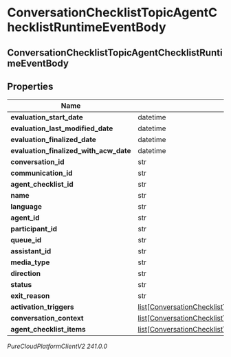 # ConversationChecklistTopicAgentChecklistRuntimeEventBody

## ConversationChecklistTopicAgentChecklistRuntimeEventBody

## Properties

|Name | Type | Description | Notes|
|------------ | ------------- | ------------- | -------------|
| **evaluation_start_date** | datetime |  | [optional] |
| **evaluation_last_modified_date** | datetime |  | [optional] |
| **evaluation_finalized_date** | datetime |  | [optional] |
| **evaluation_finalized_with_acw_date** | datetime |  | [optional] |
| **conversation_id** | str |  | [optional] |
| **communication_id** | str |  | [optional] |
| **agent_checklist_id** | str |  | [optional] |
| **name** | str |  | [optional] |
| **language** | str |  | [optional] |
| **agent_id** | str |  | [optional] |
| **participant_id** | str |  | [optional] |
| **queue_id** | str |  | [optional] |
| **assistant_id** | str |  | [optional] |
| **media_type** | str |  | [optional] |
| **direction** | str |  | [optional] |
| **status** | str |  | [optional] |
| **exit_reason** | str |  | [optional] |
| **activation_triggers** | [list[ConversationChecklistTopicAgentChecklistActivationTrigger]](ConversationChecklistTopicAgentChecklistActivationTrigger) |  | [optional] |
| **conversation_context** | [list[ConversationChecklistTopicConversationContextTurnInfo]](ConversationChecklistTopicConversationContextTurnInfo) |  | [optional] |
| **agent_checklist_items** | [list[ConversationChecklistTopicAgentChecklistItemState]](ConversationChecklistTopicAgentChecklistItemState) |  | [optional] |



_PureCloudPlatformClientV2 241.0.0_
